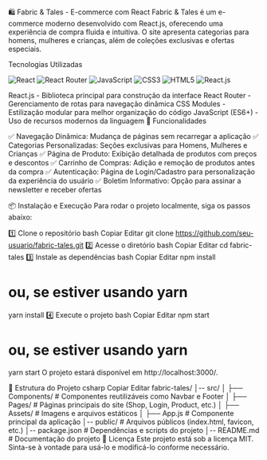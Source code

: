 🛍️ Fabric & Tales - E-commerce com React
Fabric & Tales é um e-commerce moderno desenvolvido com React.js, oferecendo uma experiência de compra fluida e intuitiva. O site apresenta categorias para homens, mulheres e crianças, além de coleções exclusivas e ofertas especiais.

 Tecnologias Utilizadas
 
![React](https://img.shields.io/badge/React-20232A?style=for-the-badge&logo=react&logoColor=61DAFB)  ![React Router](https://img.shields.io/badge/React_Router-CA4245?style=for-the-badge&logo=react-router&logoColor=white) ![JavaScript](https://img.shields.io/badge/JavaScript-F7DF1E?style=for-the-badge&logo=javascript&logoColor=black)  ![CSS3](https://img.shields.io/badge/CSS3-1572B6?style=for-the-badge&logo=css3&logoColor=white)  ![HTML5](https://img.shields.io/badge/HTML5-E34F26?style=for-the-badge&logo=html5&logoColor=white)  ![React.js](https://img.shields.io/badge/React.js-20232A?style=for-the-badge&logo=react&logoColor=61DAFB)


React.js - Biblioteca principal para construção da interface
React Router - Gerenciamento de rotas para navegação dinâmica
CSS Modules - Estilização modular para melhor organização do código
JavaScript (ES6+) - Uso de recursos modernos da linguagem
📌 Funcionalidades

✅ Navegação Dinâmica: Mudança de páginas sem recarregar a aplicação
✅ Categorias Personalizadas: Seções exclusivas para Homens, Mulheres e Crianças
✅ Página de Produto: Exibição detalhada de produtos com preços e descontos
✅ Carrinho de Compras: Adição e remoção de produtos antes da compra
✅ Autenticação: Página de Login/Cadastro para personalização da experiência do usuário
✅ Boletim Informativo: Opção para assinar a newsletter e receber ofertas

📦 Instalação e Execução
Para rodar o projeto localmente, siga os passos abaixo:

1️⃣ Clone o repositório
bash
Copiar
Editar
git clone https://github.com/seu-usuario/fabric-tales.git
2️⃣ Acesse o diretório
bash
Copiar
Editar
cd fabric-tales
3️⃣ Instale as dependências
bash
Copiar
Editar
npm install
# ou, se estiver usando yarn
yarn install
4️⃣ Execute o projeto
bash
Copiar
Editar
npm start
# ou, se estiver usando yarn
yarn start
O projeto estará disponível em http://localhost:3000/.

📂 Estrutura do Projeto
csharp
Copiar
Editar
fabric-tales/
│-- src/
│   ├── Components/    # Componentes reutilizáveis como Navbar e Footer
│   ├── Pages/         # Páginas principais do site (Shop, Login, Product, etc.)
│   ├── Assets/        # Imagens e arquivos estáticos
│   ├── App.js         # Componente principal da aplicação
│-- public/            # Arquivos públicos (index.html, favicon, etc.)
│-- package.json       # Dependências e scripts do projeto
│-- README.md          # Documentação do projeto
📄 Licença
Este projeto está sob a licença MIT. Sinta-se à vontade para usá-lo e modificá-lo conforme necessário.
